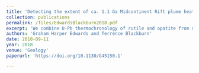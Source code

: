 ```yaml
---
title: 'Detecting the extent of ca. 1.1 Ga Midcontinent Rift plume heating using U-Pb thermochronology of the lower crust'
collection: publications
permalink: /files/EdwardsBlackburn2018.pdf
excerpt: 'We combine U-Pb thermochronology of rutile and apatite from middle-to-lower crustal xenoliths form an Attawapiskat kimberlite with paired crustal thermal and Pb-production diffusion models to ascertain the timescales of plume heating beneath the Superior Craton in midwestern Canada. <i>Thermochronologic data are best fit by model simulations in which the Attawapiskat lithosphere experienced a ca. 1.1 Ga heating event triggered by partial lithosphere removal and mantle temperatures >200 °C in excess of that of ambient mantle, consistent with a model of ∼100 m.y. plume head residence beneath the Attawapiskat region.</i>'
authors: 'Graham Harper Edwards and Terrence Blackburn'
date: 2018-09-11
year: 2018
venue: 'Geology'
paperurl: 'https://doi.org/10.1130/G45150.1'

---
```

